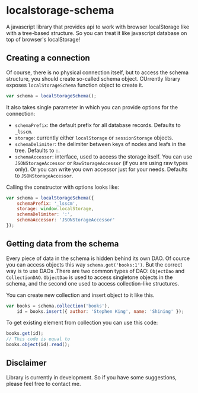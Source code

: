 localstorage-schema
===================

A javascript library that provides api to work with browser localStorage like with a tree-based structure. So you can treat it like javascript database on top of browser's localStorage!

Creating a connection
---------------------

Of course, there is no physical connection itself, but to access the schema structure, you should create so-called schema object. CUrrently library exposes `localStorageSchema` function object to create it.

```javascript
var schema = localStorageSchema();
```

It also takes single parameter in which you can provide options for the connection:
* `schemaPrefix`: the default prefix for all database records. Defaults to `_lsscm`.
* `storage`: currently either `localStorage` or `sessionStorage` objects.
* `schemaDelimiter`: the delimiter between keys of nodes and leafs in the tree. Defaults to `:`.
* `schemaAccessor`: interface, used to access the storage itself. You can use `JSONStorageAccessor` or `RawStorageAccessor` (if you are using raw types only). Or you can write you own accessor just for your needs. Defaults to `JSONStorageAccessor`.

Calling the constructor with options looks like:

```javascript
var schema = localStorageSchema({
    schemaPrefix: '_lsscm',
    storage: window.localStorage,
    schemaDelimiter: ':',
    schemaAccessor: 'JSONStorageAccessor'
});
```

Getting data from the schema
----------------------------

Every piece of data in the schema is hidden behind its own DAO. Of cource you can access objects this way `schema.get('books:1')`. But the correct way is to use DAOs .There are two common types of DAO: `ObjectDao` and `CollectionDAO`. `ObjectDao` is used to access singletone objects in the schema, and the second one used to access collection-like structures.

You can create new collection and insert object to it like this.

```javascript
var books = schema.collection('books'),
    id = books.insert({ author: 'Stephen King', name: 'Shining' });
```

To get existing element from collection you can use this code:
```javascript
books.get(id);
// This code is equal to
books.object(id).read();
```

Disclaimer
----------

Library is currently in development. So if you have some suggestions, please feel free to contact me.

